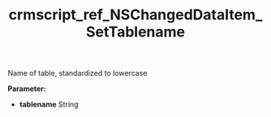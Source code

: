 ﻿---
title: crmscript_ref_NSChangedDataItem_SetTablename
description: NSChangedDataItem.SetTablename(String tablename)
intellisense: NSChangedDataItem.SetTablename
keywords: NSChangedDataItem, GetTablename
so.topic: reference
---

Name of table, standardized to lowercase

**Parameter:** 
 - **tablename** String

